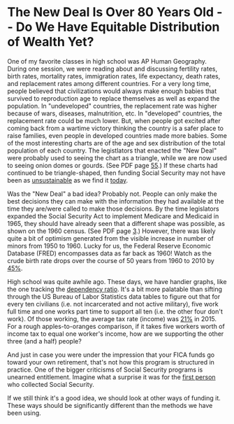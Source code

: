# The New Deal Is Over 80 Years Old -- Do We Have Equitable Distribution of Wealth Yet?

One of my favorite classes in high school was AP Human Geography.  During one session, we were reading about and discussing fertility rates, birth rates, mortality rates, immigration rates, life expectancy, death rates, and replacement rates among different countries.  For a very long time, people believed that civilizations would always make enough babies that survived to reproduction age to replace themselves as well as expand the population.  In "undeveloped" countries, the replacement rate was higher because of wars, diseases, malnutrition, etc.  In "developed" countries, the replacement rate could be much lower.  But, when people got excited after coming back from a wartime victory thinking the country is a safer place to raise families, even people in developed countries made more babies.  Some of the most interesting charts are of the age and sex distribution of the total population of each country.  The legistlators that enacted the "New Deal" were probably used to seeing the chart as a triangle, while we are now used to seeing onion domes or gourds.  (See PDF page [55](https://www.census.gov/prod/2002pubs/censr-4.pdf).)  If these charts had continued to be triangle-shaped, then funding Social Security may not have been as [unsustainable](https://www.fiscal.treasury.gov/fsreports/rpt/finrep/fr/16frusg/01112017FR_(Final).pdf) as we find it [today](https://www.census.gov/popclock/).

Was the "New Deal" a bad idea?  Probably not.  People can only make the best decisions they can make with the information they had available at the time they are/were called to make those decisions.  By the time legislators expanded the Social Security Act to implement Medicare and Medicaid in 1965, they should have already seen that a different shape was possible, as shown on the 1960 census. (See PDF page [3](https://www2.census.gov/library/publications/1961/compendia/statab/82ed/1961-02.pdf).)  However, there was likely quite a bit of optimism generated from the visible increase in number of minors from 1950 to 1960.  Lucky for us, the Federal Reserve Economic Database (FRED) encompasses data as far back as 1960!  Watch as the crude birth rate drops over the course of 50 years from 1960 to 2010 by [45%](https://fred.stlouisfed.org/series/SPDYNCBRTINUSA).

High school was quite awhile ago.  These days, we have handier graphs, like the one tracking the [dependency ratio](https://upload.wikimedia.org/wikipedia/commons/f/f1/US_old_age_dependency_ratio.png).  It's a bit more palatable than sifting through the US Bureau of Labor Statistics data tables to figure out that for every ten civilians (i.e. not incarcerated and not active military), five work full time and one works part time to support all ten (i.e. the other four don't work).  Of those working, the average tax rate (income) was [21%](https://taxfoundation.org/how-much-do-people-pay-taxes/) in 2015.  For a rough apples-to-oranges comparison, if it takes five workers worth of income tax to equal one worker's income, how are we supporting the other three (and a half) people?

And just in case you were under the impression that your FICA funds go toward your own retirement, that's not how this program is structured in practice.  One of the bigger criticisms of Social Security programs is unearned entitlement.  Imagine what a surprise it was for the [first person](https://www.ssa.gov/history/idapayroll.html) who collected Social Security.

If we still think it's a good idea, we should look at other ways of funding it.  These ways should be significantly different than the methods we have been using.
